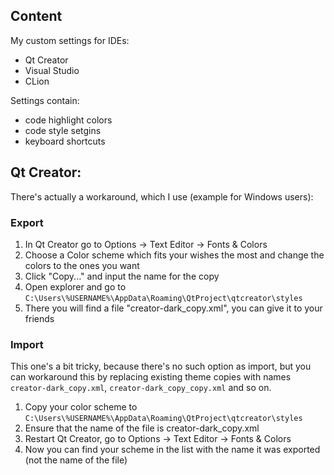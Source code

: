 ## Content

My custom settings for IDEs:

- Qt Creator
- Visual Studio
- CLion

Settings contain:

- code highlight colors
- code style setgins
- keyboard shortcuts

## Qt Creator:

There's actually a workaround, which I use (example for Windows users):

### Export

1. In Qt Creator go to Options → Text Editor → Fonts & Colors
1. Choose a Color scheme which fits your wishes the most and change the colors to the ones you want
1. Click "Copy..." and input the name for the copy
1. Open explorer and go to `C:\Users\%USERNAME%\AppData\Roaming\QtProject\qtcreator\styles`
1. There you will find a file "creator-dark_copy.xml", you can give it to your friends

### Import

This one's a bit tricky, because there's no such option as import, but you can workaround this by replacing existing theme copies with names `creator-dark_copy.xml`, `creator-dark_copy_copy.xml` and so on.

1. Copy your color scheme to `C:\Users\%USERNAME%\AppData\Roaming\QtProject\qtcreator\styles`
1. Ensure that the name of the file is creator-dark_copy.xml
1. Restart Qt Creator, go to Options → Text Editor → Fonts & Colors
1. Now you can find your scheme in the list with the name it was exported (not the name of the file)
